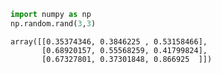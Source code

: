 ```python
import numpy as np
np.random.rand(3,3)
```




    array([[0.35374346, 0.3846225 , 0.53158466],
           [0.68920157, 0.55568259, 0.41799824],
           [0.67327801, 0.37301848, 0.866925  ]])


